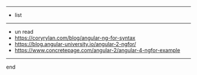 
---

- list

---

- un read
- https://coryrylan.com/blog/angular-ng-for-syntax
- https://blog.angular-university.io/angular-2-ngfor/
- https://www.concretepage.com/angular-2/angular-4-ngfor-example

---

end
